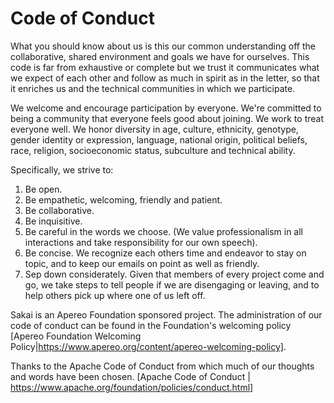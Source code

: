 # Code of Conduct

What you should know about us is this our common understanding off the collaborative, shared environment and goals we have for ourselves. This code is far from exhaustive or complete but we trust it communicates what we expect of each other and follow as much in spirit as in the letter, so that it enriches us and the technical communities in which we participate.

We welcome and encourage participation by everyone. We're committed to being a community that everyone feels good about joining. We work to treat everyone well. We honor diversity in age, culture, ethnicity, genotype, gender identity or expression, language, national origin, political beliefs, race, religion, socioeconomic status, subculture and technical ability.

Specifically, we strive to:
1. Be open.
2. Be empathetic, welcoming, friendly and patient.
3. Be collaborative.
4. Be inquisitive.
5. Be careful in the words we choose. (We value professionalism in all interactions and take responsibility for our own speech).
6. Be concise. We recognize each others time and endeavor to stay on topic, and to keep our emails on point as well as friendly.
7. Sep down considerately. Given that members of every project come and go, we take steps to tell people if we are disengaging or leaving, and to help others pick up where one of us left off.

Sakai is an Apereo Foundation sponsored project. The administration of our code of conduct can be found in the Foundation's welcoming policy [Apereo Foundation Welcoming Policy|https://www.apereo.org/content/apereo-welcoming-policy].


Thanks to the Apache Code of Conduct from which much of our thoughts and words have been chosen. [Apache Code of Conduct | https://www.apache.org/foundation/policies/conduct.html] 